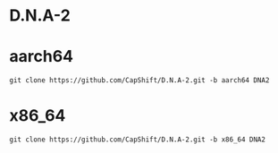 # D.N.A-2

# aarch64
	git clone https://github.com/CapShift/D.N.A-2.git -b aarch64 DNA2

# x86_64
	git clone https://github.com/CapShift/D.N.A-2.git -b x86_64 DNA2
